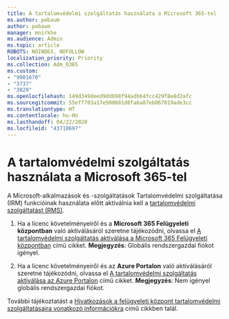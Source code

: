 ```yaml
---
title: A tartalomvédelmi szolgáltatás használata a Microsoft 365-tel
ms.author: pebaum
author: pebaum
manager: mnirkhe
ms.audience: Admin
ms.topic: article
ROBOTS: NOINDEX, NOFOLLOW
localization_priority: Priority
ms.collection: Adm_O365
ms.custom:
- "9001670"
- "3737"
- "3820"
ms.openlocfilehash: 149d349deed9dd698f94adb64fcc429f8e8d2afc
ms.sourcegitcommit: 55eff703a17e500681d8fa6a87eb067019ade3cc
ms.translationtype: HT
ms.contentlocale: hu-HU
ms.lasthandoff: 04/22/2020
ms.locfileid: "43710697"
---
```

# <a name="use-rights-management-protection-with-microsoft-365"></a>A tartalomvédelmi szolgáltatás használata a Microsoft 365-tel

A Microsoft-alkalmazások és -szolgáltatások Tartalomvédelmi szolgáltatása (IRM) funkcióinak használata előtt aktiválnia kell a [tartalomvédelmi szolgáltatást (RMS)](https://docs.microsoft.com/azure/information-protection/what-is-azure-rms).

1. Ha a licenc követelményeiről és a **Microsoft 365 Felügyeleti központban** való aktiválásáról szeretne tájékozódni, olvassa el [A tartalomvédelmi szolgáltatás aktiválása a Microsoft 365 Felügyeleti központban](https://docs.microsoft.com/azure/information-protection/activate-office365) című cikket. **Megjegyzés**: Globális rendszergazdai fiókot igényel.

2. Ha a licenc követelményeiről és az **Azure Portalon** való aktiválásáról szeretne tájékozódni, olvassa el [A tartalomvédelmi szolgáltatás aktiválása az Azure Portalon](https://docs.microsoft.com/azure/information-protection/activate-azure) című cikket. **Megjegyzés**: Nem igényel globális rendszergazdai fiókot.

További tájékoztatást a [Hivatkozások a felügyeleti központ tartalomvédelmi szolgáltatásaira vonatkozó információkra](https://docs.microsoft.com/office365/enterprise/activate-rms-in-office-365) című cikkben talál.
